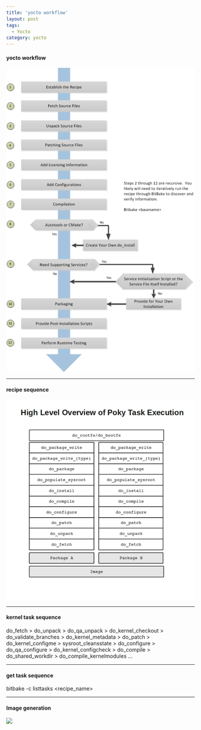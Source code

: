 ```yaml
---
title: 'yocto workflow'
layout: post
tags:
  - Yocto
category: yocto
---
```

#### yocto workflow
![](https://github.com/kchhero/kchhero.github.io/blob/master/assets/ext_images/yocto_images/recipe-workflow.png?raw=true)

    
---

#### recipe sequence
![](https://github.com/kchhero/kchhero.github.io/blob/master/assets/ext_images/yocto_images/sequence.jpg?raw=true)
    

---

#### kernel task sequence
do_fetch  >  do_unpack   >  do_qa_unpack  >  do_kernel_checkout  >  do_validate_branches  >  do_kernel_metadata  >
  do_patch  >  do_kernel_configme  >  sysroot_cleansstate  >  do_configure  >  do_qa_configure  >  do_kernel_configcheck  >
  do_compile  >  do_shared_workdir  >  do_compile_kernelmodules   ...

---

#### get task sequence
 bitbake -c listtasks <recipe_name>

---

#### Image generation
![](http://www.yoctoproject.org/docs/latest/ref-manual/figures/image-generation.png?raw=true)
